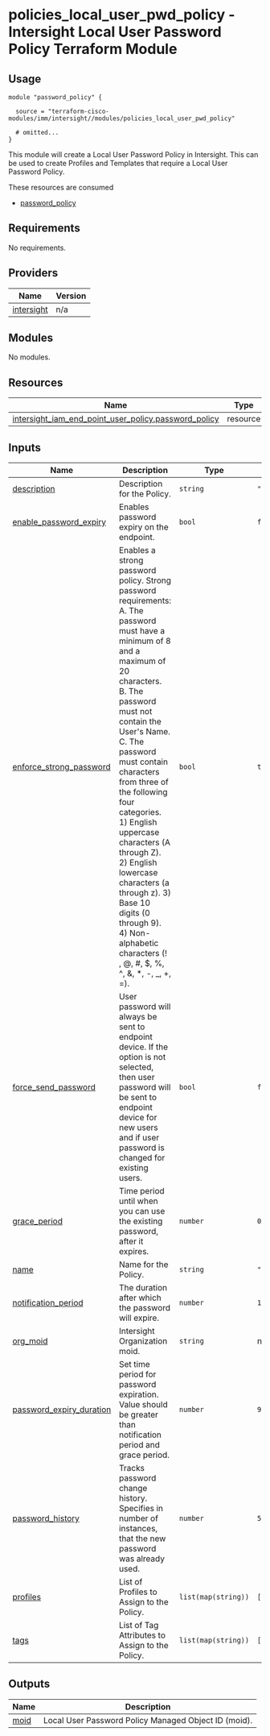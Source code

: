 # policies_local_user_pwd_policy - Intersight Local User Password Policy Terraform Module

## Usage

```hcl
module "password_policy" {

  source = "terraform-cisco-modules/imm/intersight//modules/policies_local_user_pwd_policy"

  # omitted...
}
```

This module will create a Local User Password Policy in Intersight.  This can be used to create Profiles and Templates that require a Local User Password Policy.  

These resources are consumed

* [password_policy](https://registry.terraform.io/providers/CiscoDevNet/intersight/latest/docs/resources/iam_end_point_user_policy)

<!-- BEGINNING OF PRE-COMMIT-TERRAFORM DOCS HOOK -->
## Requirements

No requirements.

## Providers

| Name | Version |
|------|---------|
| <a name="provider_intersight"></a> [intersight](#provider\_intersight) | n/a |

## Modules

No modules.

## Resources

| Name | Type |
|------|------|
| [intersight_iam_end_point_user_policy.password_policy](https://registry.terraform.io/providers/CiscoDevNet/intersight/latest/docs/resources/iam_end_point_user_policy) | resource |

## Inputs

| Name | Description | Type | Default | Required |
|------|-------------|------|---------|:--------:|
| <a name="input_description"></a> [description](#input\_description) | Description for the Policy. | `string` | `""` | no |
| <a name="input_enable_password_expiry"></a> [enable\_password\_expiry](#input\_enable\_password\_expiry) | Enables password expiry on the endpoint. | `bool` | `false` | no |
| <a name="input_enforce_strong_password"></a> [enforce\_strong\_password](#input\_enforce\_strong\_password) | Enables a strong password policy. Strong password requirements: A. The password must have a minimum of 8 and a maximum of 20 characters. B. The password must not contain the User's Name. C. The password must contain characters from three of the following four categories. 1) English uppercase characters (A through Z). 2) English lowercase characters (a through z). 3) Base 10 digits (0 through 9). 4) Non-alphabetic characters (! , @, #, $, %, ^, &, *, -, \_, +, =). | `bool` | `true` | no |
| <a name="input_force_send_password"></a> [force\_send\_password](#input\_force\_send\_password) | User password will always be sent to endpoint device. If the option is not selected, then user password will be sent to endpoint device for new users and if user password is changed for existing users. | `bool` | `false` | no |
| <a name="input_grace_period"></a> [grace\_period](#input\_grace\_period) | Time period until when you can use the existing password, after it expires. | `number` | `0` | no |
| <a name="input_name"></a> [name](#input\_name) | Name for the Policy. | `string` | `"ntp_policy"` | no |
| <a name="input_notification_period"></a> [notification\_period](#input\_notification\_period) | The duration after which the password will expire. | `number` | `15` | no |
| <a name="input_org_moid"></a> [org\_moid](#input\_org\_moid) | Intersight Organization moid. | `string` | n/a | yes |
| <a name="input_password_expiry_duration"></a> [password\_expiry\_duration](#input\_password\_expiry\_duration) | Set time period for password expiration. Value should be greater than notification period and grace period. | `number` | `90` | no |
| <a name="input_password_history"></a> [password\_history](#input\_password\_history) | Tracks password change history. Specifies in number of instances, that the new password was already used. | `number` | `5` | no |
| <a name="input_profiles"></a> [profiles](#input\_profiles) | List of Profiles to Assign to the Policy. | `list(map(string))` | `[]` | no |
| <a name="input_tags"></a> [tags](#input\_tags) | List of Tag Attributes to Assign to the Policy. | `list(map(string))` | `[]` | no |

## Outputs

| Name | Description |
|------|-------------|
| <a name="output_moid"></a> [moid](#output\_moid) | Local User Password Policy Managed Object ID (moid). |
<!-- END OF PRE-COMMIT-TERRAFORM DOCS HOOK -->
